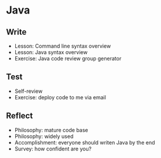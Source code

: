 # Java

## Write

- Lesson: Command line syntax overview
- Lesson: Java syntax overview
- Exercise: Java code review group generator

## Test

- Self-review
- Exercise: deploy code to me via email

## Reflect

- Philosophy: mature code base
- Philosophy: widely used
- Accomplishment: everyone should writen Java by the end
- Survey: how confident are you?